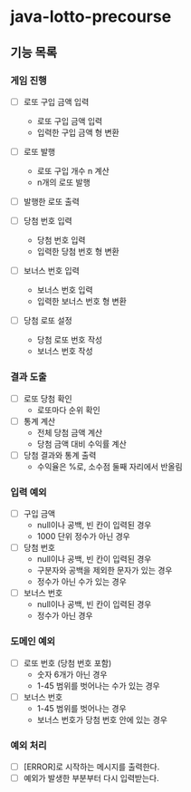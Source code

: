 # java-lotto-precourse

## 기능 목록

### 게임 진행
-[ ] 로또 구입 금액 입력
  - 로또 구입 금액 입력
  - 입력한 구입 금액 형 변환
-[ ] 로또 발행
  - 로또 구입 개수 n 계산
  - n개의 로또 발행
-[ ] 발행한 로또 출력

-[ ] 당첨 번호 입력
  - 당첨 번호 입력
  - 입력한 당첨 번호 형 변환
-[ ] 보너스 번호 입력
  - 보너스 번호 입력
  - 입력한 보너스 번호 형 변환 
-[ ] 당첨 로또 설정
  - 당첨 로또 번호 작성
  - 보너스 번호 작성

### 결과 도출
-[ ] 로또 당첨 확인
  - 로또마다 순위 확인
-[ ] 통계 계산
  - 전체 당첨 금액 계산
  - 당첨 금액 대비 수익률 계산
-[ ] 당첨 결과와 통계 출력
  - 수익율은 %로, 소수점 둘째 자리에서 반올림


### 입력 예외
-[ ] 구입 금액
  - null이나 공백, 빈 칸이 입력된 경우
  - 1000 단위 정수가 아닌 경우
-[ ] 당첨 번호
  - null이나 공백, 빈 칸이 입력된 경우
  - 구분자와 공백을 제외한 문자가 있는 경우
  - 정수가 아닌 수가 있는 경우
-[ ] 보너스 번호
  - null이나 공백, 빈 칸이 입력된 경우
  - 정수가 아닌 경우

### 도메인 예외
-[ ] 로또 번호 (당첨 번호 포함)
  - 숫자 6개가 아닌 경우
  - 1-45 범위를 벗어나는 수가 있는 경우
-[ ] 보너스 번호
  - 1-45 범위를 벗어나는 경우
  - 보너스 번호가 당첨 번호 안에 있는 경우

### 예외 처리
-[ ] [ERROR]로 시작하는 메시지를 출력한다.
-[ ] 예외가 발생한 부분부터 다시 입력받는다.